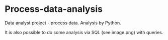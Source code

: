 # Process-data-analysis
Data analyst project - process data. Analysis by Python. 

It is also possible to do some analysis via SQL (see image.png) with queries. 
